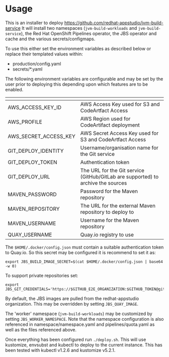 
# Usage

This is an installer to deploy https://github.com/redhat-appstudio/jvm-build-service It will install two namespaces (`jvm-build-workloads` and `jvm-build-service`), the Red Hat OpenShift Pipelines operator, the JBS operator and cache and the various secrets/configmaps.

To use this either set the environment variables as described below or replace their templated values within:

 * production/config.yaml
 * secrets/*.yaml


The following environment variables are configurable and may be set by the user prior to deploying this depending upon which features are to be enabled.

| <!-- -->    | <!-- -->    |
|---|---|
| AWS_ACCESS_KEY_ID | AWS Access Key used for S3 and CodeArtfact Access |
| AWS_PROFILE | AWS Region used for CodeArtifact deployment |
| AWS_SECRET_ACCESS_KEY | AWS Secret Access Key used for S3 and CodeArtfact Access |
| GIT_DEPLOY_IDENTITY | Username/organisation name for the Git service |
| GIT_DEPLOY_TOKEN | Authentication token |
| GIT_DEPLOY_URL | The URL for the Git service (GitHub/GitLab are supported) to archive the sources |
| MAVEN_PASSWORD | Password for the Maven repository|
| MAVEN_REPOSITORY | The URL for the external Maven repository to deploy to|
| MAVEN_USERNAME | Username for the Maven repository |
| QUAY_USERNAME | Quay.io registry to use |

The `$HOME/.docker/config.json` must contain a suitable authentication token to Quay.io. So this secret may be configured it is recommend to set it as:

```
export JBS_BUILD_IMAGE_SECRET=$(cat $HOME/.docker/config.json | base64 -w 0)
```

To support private repositories set:
```
export JBS_GIT_CREDENTIALS='https://$GITHUB_E2E_ORGANIZATION:$GITHUB_TOKEN@github.com'
```

By default, the JBS images are pulled from the redhat-appstudio organization. This may be overridden by setting `JBS_QUAY_IMAGE`.

The 'worker' namespace (`jvm-build-workloads`) may be customized by setting `JBS_WORKER_NAMESPACE`. Note that the namespace configuration is also referenced in namespace/namespace.yaml and pipelines/quota.yaml as well as the files referenced above.

Once everything has been configured run `./deploy.sh`. This will use kustomize, envsubst and kubectl to deploy to the current instance. This has been tested with kubectl v1.2.6 and kustomize v5.2.1.
